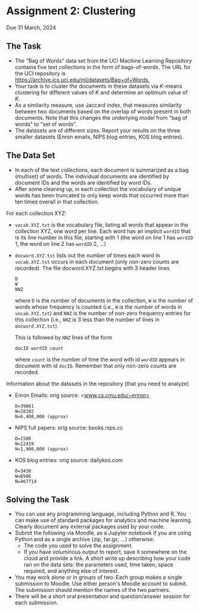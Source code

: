 # Assignment 2: Clustering

Due 31 March, 2024

## The Task

- The "Bag of Words" data set from the UCI Machine Learning Repository contains five text collections in the form of bags-of-words. The URL for the UCI repository is <https://archive.ics.uci.edu/ml/datasets/Bag+of+Words.>
- Your task is to cluster the documents in these datasets via $K$-means clustering for different values of $K$ and determine an optimum value of $K$.
- As a similarity measure, use Jaccard index, that measures similarity between two documents based on the overlap of words present in both documents. Note that this changes the underlying model from "bag of words" to "set of words".
- The datasets are of different sizes. Report your results on the three smaller datasets (Enron emails, NIPS blog entries, KOS blog entries).

## The Data Set

- In each of the text collections, each document is summarized as a bag (multiset) of words. The individual documents are identified by document IDs and the words are identified by word IDs.
- After some cleaning up, in each collection the vocabulary of unique words has been truncated to only keep words that occurred more than ten times overall in that collection.

For each collection XYZ:

- `vocab.XYZ.txt` is the vocabulary file, listing all words that appear in the collection XYZ, one word per line. Each word has an implicit `wordID` that is its line number in this file, starting with $1$ (the word on line $1$ has `wordID` 1, the word on line $2$ has `wordID` 2, ...)
- `docword.XYZ.txt` lists out the number of times each word in `vocab.XYZ.txt` occurs in each document (only non-zero counts are recorded).
  The file docword.XYZ.txt begins with 3 header lines

  ```plaintext
  D
  W
  NNZ
  ```

  where `D` is the number of documents in the collection, `W` is the number of words whose frequency is counted (i.e., `W` is the number of words in `vocab.XYZ.txt`) and `NNZ` is the number of non-zero frequency entries for this collection (i.e., `NNZ` is 3 less than the number of lines in `docword.XYZ.txt`).

  This is followed by `NNZ` lines of the form
  
  ```plaintext
  docID wordID count
  ```

  where `count` is the number of time the word with id `wordID` appears in document with id `docID`. Remember that only non-zero counts are recorded.

Information about the datasets in the repository (that you need to analyze)

- Enron Emails:
  orig source: <www.cs.cmu.edu/~enron>

  ```plaintext
  D=39861
  W=28102
  N=6,400,000 (approx)
  ```
  
- NIPS full papers:
  orig source: books.nips.cc
  
  ```plaintext
  D=1500
  W=12419
  N=1,900,000 (approx)
  ```

- KOS blog entries:
  orig source: dailykos.com

  ```plaintext
  D=3430
  W=6906
  N=467714
  ```

## Solving the Task

- You can use any programming language, including Python and R. You can make use of standard packages for analytics and machine learning. Clearly document any external packages used by your code.
- Submit the following via Moodle, as a Jupyter notebook if you are using Python and as a single archive (zip, tar.gz, …) otherwise:
  - The code you used to solve the assignment.
  - If you have voluminous output to report, save it somewhere on the cloud and provide a link.
  A short write up describing how your code ran on the data sets: the parameters used, time taken, space required, and anything else of interest.
- You may work alone or in groups of two. Each group makes a single submission to Moodle. Use either person's Moodle account to submit. The submission should mention the names of the two partners.
- There will be a short oral presentation and question/answer session for each submission.
